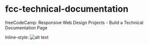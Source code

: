 # fcc-technical-documentation
 freeCodeCamp: Responsive Web Design Projects - Build a Technical Documentation Page

Inline-style: 
![alt text](https://eluizatsuda.github.io/image/portfolio/img-technical-transp.png "Screenshot")
